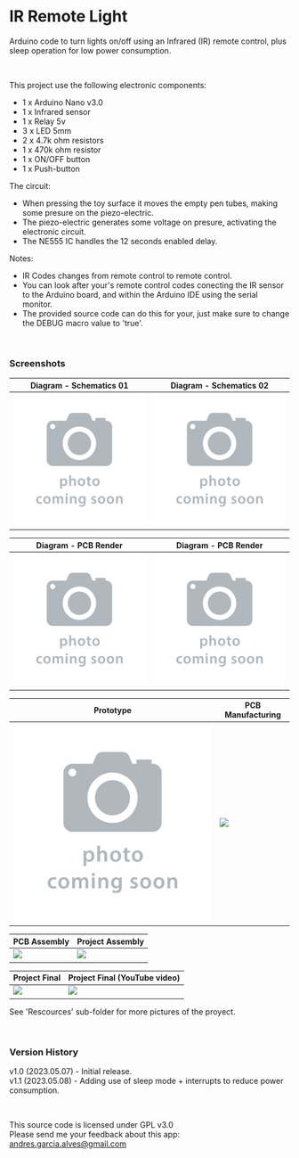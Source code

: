 # IR Remote Light

Arduino code to turn lights on/off using an Infrared (IR) remote control, plus sleep operation for low power consumption.

&nbsp;

This project use the following electronic components:
- 1 x Arduino Nano v3.0
- 1 x Infrared sensor
- 1 x Relay 5v
- 3 x LED 5mm
- 2 x 4.7k ohm resistors
- 1 x 470k ohm resistor
- 1 x ON/OFF button
- 1 x Push-button

The circuit:
- When pressing the toy surface it moves the empty pen tubes, making some presure on the piezo-electric.
- The piezo-electric generates some voltage on presure, activating the electronic circuit.
- The NE555 IC handles the 12 seconds enabled delay.

Notes:
- IR Codes changes from remote control to remote control.
- You can look after your's remote control codes conecting the IR sensor to the Arduino board, and within the Arduino IDE using the serial monitor.
- The provided source code can do this for your, just make sure to change the DEBUG macro value to 'true'.

&nbsp;

### Screenshots

| Diagram - Schematics 01                         | Diagram - Schematics 02                         |
|-------------------------------------------------|-------------------------------------------------|
| ![](Resources/01-photo-coming-soon.jpg)         | ![](Resources/02-photo-coming-soon.jpg)         |

| Diagram - PCB Render                            | Diagram - PCB Render                            |
|-------------------------------------------------|-------------------------------------------------|
| ![](Resources/03-photo-coming-soon.jpg)         | ![](Resources/04-photo-coming-soon.jpg)         |

| Prototype                                       | PCB Manufacturing                               |
|-------------------------------------------------|-------------------------------------------------|
| ![](Resources/06-photo-coming-soon.jpg)         | ![](Resources/15-photo-coming-soon.jpg)         |

| PCB Assembly                                    | Project Assembly                                |
|-------------------------------------------------|-------------------------------------------------|
| ![](Resources/19-photo-coming-soon.jpg)           | ![](Resources/24-photo-coming-soon.jpg)       |

| Project Final                                   | Project Final (YouTube video)                   |
|-------------------------------------------------|-------------------------------------------------|
| ![](Resources/25-photo-coming-soon.jpg)          | ![](Resources/26-photo-coming-soon.jpg)        |

See 'Rescources' sub-folder for more pictures of the proyect.

&nbsp;

### Version History

v1.0 (2023.05.07) - Initial release.  
v1.1 (2023.05.08) - Adding use of sleep mode + interrupts to reduce power consumption.  

&nbsp;

This source code is licensed under GPL v3.0  
Please send me your feedback about this app: andres.garcia.alves@gmail.com
